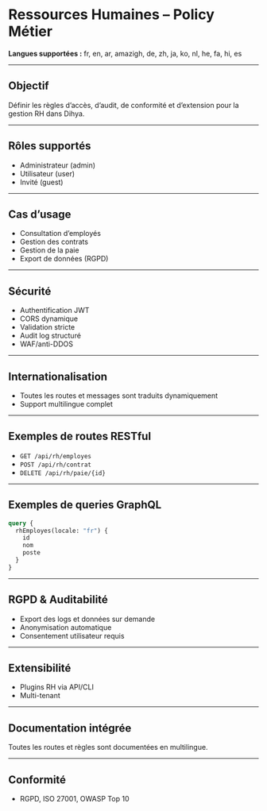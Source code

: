 # Ressources Humaines – Policy Métier

**Langues supportées :** fr, en, ar, amazigh, de, zh, ja, ko, nl, he, fa, hi, es

---

## Objectif
Définir les règles d’accès, d’audit, de conformité et d’extension pour la gestion RH dans Dihya.

---

## Rôles supportés
- Administrateur (admin)
- Utilisateur (user)
- Invité (guest)

---

## Cas d’usage
- Consultation d’employés
- Gestion des contrats
- Gestion de la paie
- Export de données (RGPD)

---

## Sécurité
- Authentification JWT
- CORS dynamique
- Validation stricte
- Audit log structuré
- WAF/anti-DDOS

---

## Internationalisation
- Toutes les routes et messages sont traduits dynamiquement
- Support multilingue complet

---

## Exemples de routes RESTful
- `GET /api/rh/employes`
- `POST /api/rh/contrat`
- `DELETE /api/rh/paie/{id}`

---

## Exemples de queries GraphQL
```graphql
query {
  rhEmployes(locale: "fr") {
    id
    nom
    poste
  }
}
```

---

## RGPD & Auditabilité
- Export des logs et données sur demande
- Anonymisation automatique
- Consentement utilisateur requis

---

## Extensibilité
- Plugins RH via API/CLI
- Multi-tenant

---

## Documentation intégrée
Toutes les routes et règles sont documentées en multilingue.

---

## Conformité
- RGPD, ISO 27001, OWASP Top 10
